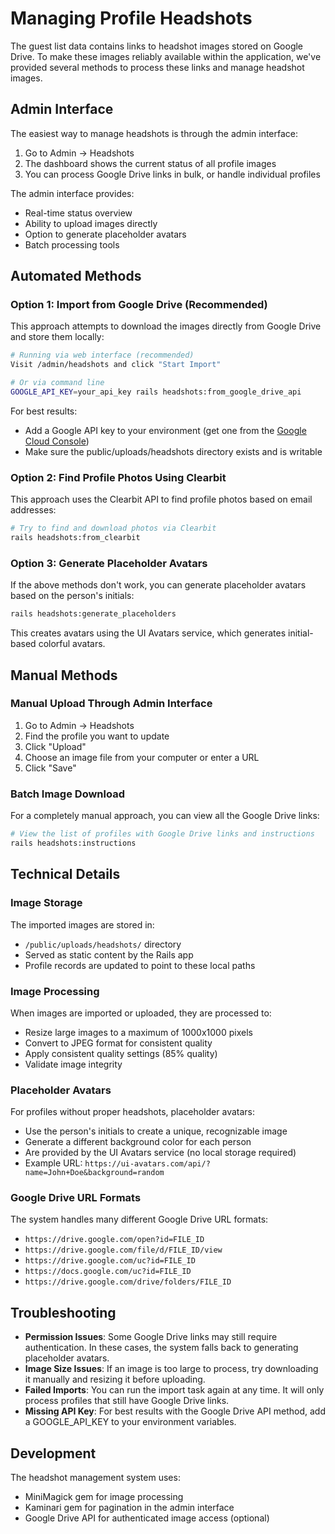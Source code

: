 # Managing Profile Headshots

The guest list data contains links to headshot images stored on Google Drive. To make these images reliably available within the application, we've provided several methods to process these links and manage headshot images.

## Admin Interface

The easiest way to manage headshots is through the admin interface:

1. Go to Admin → Headshots
2. The dashboard shows the current status of all profile images
3. You can process Google Drive links in bulk, or handle individual profiles

The admin interface provides:
- Real-time status overview
- Ability to upload images directly
- Option to generate placeholder avatars
- Batch processing tools

## Automated Methods

### Option 1: Import from Google Drive (Recommended)

This approach attempts to download the images directly from Google Drive and store them locally:

```bash
# Running via web interface (recommended)
Visit /admin/headshots and click "Start Import"

# Or via command line
GOOGLE_API_KEY=your_api_key rails headshots:from_google_drive_api
```

For best results:
- Add a Google API key to your environment (get one from the [Google Cloud Console](https://console.cloud.google.com/apis/credentials))
- Make sure the public/uploads/headshots directory exists and is writable

### Option 2: Find Profile Photos Using Clearbit

This approach uses the Clearbit API to find profile photos based on email addresses:

```bash
# Try to find and download photos via Clearbit
rails headshots:from_clearbit
```

### Option 3: Generate Placeholder Avatars

If the above methods don't work, you can generate placeholder avatars based on the person's initials:

```bash
rails headshots:generate_placeholders
```

This creates avatars using the UI Avatars service, which generates initial-based colorful avatars.

## Manual Methods

### Manual Upload Through Admin Interface

1. Go to Admin → Headshots
2. Find the profile you want to update
3. Click "Upload"
4. Choose an image file from your computer or enter a URL
5. Click "Save"

### Batch Image Download

For a completely manual approach, you can view all the Google Drive links:

```bash
# View the list of profiles with Google Drive links and instructions
rails headshots:instructions
```

## Technical Details

### Image Storage

The imported images are stored in:
- `/public/uploads/headshots/` directory
- Served as static content by the Rails app
- Profile records are updated to point to these local paths

### Image Processing

When images are imported or uploaded, they are processed to:
- Resize large images to a maximum of 1000x1000 pixels
- Convert to JPEG format for consistent quality
- Apply consistent quality settings (85% quality)
- Validate image integrity

### Placeholder Avatars

For profiles without proper headshots, placeholder avatars:
- Use the person's initials to create a unique, recognizable image
- Generate a different background color for each person
- Are provided by the UI Avatars service (no local storage required)
- Example URL: `https://ui-avatars.com/api/?name=John+Doe&background=random`

### Google Drive URL Formats

The system handles many different Google Drive URL formats:
- `https://drive.google.com/open?id=FILE_ID`
- `https://drive.google.com/file/d/FILE_ID/view`
- `https://drive.google.com/uc?id=FILE_ID`
- `https://docs.google.com/uc?id=FILE_ID`
- `https://drive.google.com/drive/folders/FILE_ID`

## Troubleshooting

- **Permission Issues**: Some Google Drive links may still require authentication. In these cases, the system falls back to generating placeholder avatars.
- **Image Size Issues**: If an image is too large to process, try downloading it manually and resizing it before uploading.
- **Failed Imports**: You can run the import task again at any time. It will only process profiles that still have Google Drive links.
- **Missing API Key**: For best results with the Google Drive API method, add a GOOGLE_API_KEY to your environment variables.

## Development

The headshot management system uses:
- MiniMagick gem for image processing
- Kaminari gem for pagination in the admin interface
- Google Drive API for authenticated image access (optional)